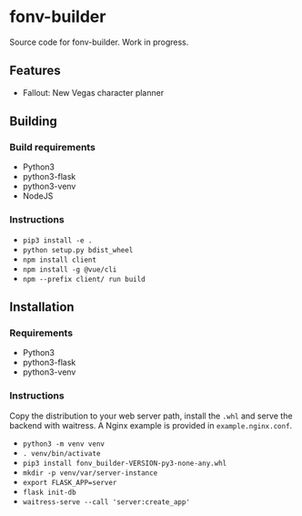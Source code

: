 # fonv-builder

Source code for fonv-builder. Work in progress.

## Features 

* Fallout: New Vegas character planner


## Building

### Build requirements

* Python3
* python3-flask
* python3-venv
* NodeJS

### Instructions

* `pip3 install -e .`
* `python setup.py bdist_wheel`
* `npm install client`
* `npm install -g @vue/cli`
* `npm --prefix client/ run build`

## Installation

### Requirements

* Python3
* python3-flask
* python3-venv

### Instructions

Copy the distribution to your web server path, install the `.whl` and serve the backend with waitress. A Nginx example is provided in `example.nginx.conf`.

* `python3 -m venv venv`
* `. venv/bin/activate`
* `pip3 install fonv_builder-VERSION-py3-none-any.whl`
* `mkdir -p venv/var/server-instance`
* `export FLASK_APP=server`
* `flask init-db`
* `waitress-serve --call 'server:create_app'`
